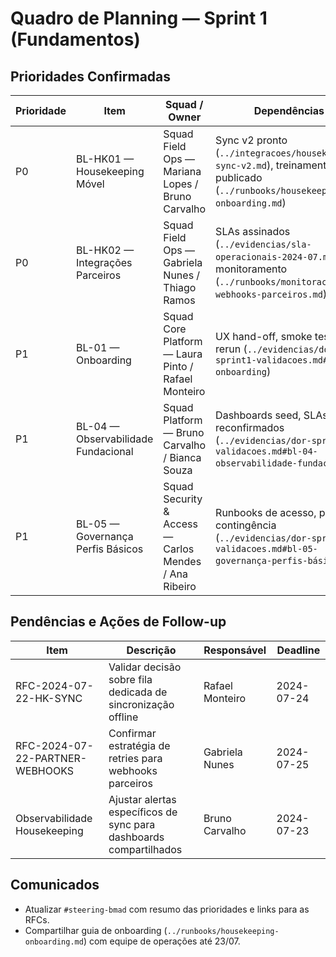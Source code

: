 # Quadro de Planning — Sprint 1 (Fundamentos)

## Prioridades Confirmadas
| Prioridade | Item | Squad / Owner | Dependências | Status |
| ---------- | ---- | ------------- | ------------- | ------ |
| P0 | BL-HK01 — Housekeeping Móvel | Squad Field Ops — Mariana Lopes / Bruno Carvalho | Sync v2 pronto (`../integracoes/housekeeping-sync-v2.md`), treinamento publicado (`../runbooks/housekeeping-onboarding.md`) | ✅ DoR 2024-07-22 validado |
| P0 | BL-HK02 — Integrações Parceiros | Squad Field Ops — Gabriela Nunes / Thiago Ramos | SLAs assinados (`../evidencias/sla-operacionais-2024-07.md`), monitoramento (`../runbooks/monitoracao-webhooks-parceiros.md`) | ✅ DoR 2024-07-22 validado |
| P1 | BL-01 — Onboarding | Squad Core Platform — Laura Pinto / Rafael Monteiro | UX hand-off, smoke tests rerun (`../evidencias/dor-sprint1-validacoes.md#bl-01-onboarding`) | ✅ Revalidação concluída |
| P1 | BL-04 — Observabilidade Fundacional | Squad Platform — Bruno Carvalho / Bianca Souza | Dashboards seed, SLAs reconfirmados (`../evidencias/dor-sprint1-validacoes.md#bl-04-observabilidade-fundacional`) | ✅ Revalidação concluída |
| P1 | BL-05 — Governança Perfis Básicos | Squad Security & Access — Carlos Mendes / Ana Ribeiro | Runbooks de acesso, plano de contingência (`../evidencias/dor-sprint1-validacoes.md#bl-05-governança-perfis-básicos`) | ✅ Revalidação concluída |

## Pendências e Ações de Follow-up
| Item | Descrição | Responsável | Deadline |
| ---- | --------- | ----------- | -------- |
| RFC-2024-07-22-HK-SYNC | Validar decisão sobre fila dedicada de sincronização offline | Rafael Monteiro | 2024-07-24 |
| RFC-2024-07-22-PARTNER-WEBHOOKS | Confirmar estratégia de retries para webhooks parceiros | Gabriela Nunes | 2024-07-25 |
| Observabilidade Housekeeping | Ajustar alertas específicos de sync para dashboards compartilhados | Bruno Carvalho | 2024-07-23 |

## Comunicados
- Atualizar `#steering-bmad` com resumo das prioridades e links para as RFCs.
- Compartilhar guia de onboarding (`../runbooks/housekeeping-onboarding.md`) com equipe de operações até 23/07.

